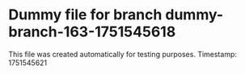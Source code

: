 # Dummy file for branch dummy-branch-163-1751545618

This file was created automatically for testing purposes.
Timestamp: 1751545621